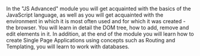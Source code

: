 


In the "JS Advanced" module you will get acquainted with the basics of the JavaScript language, as well as you will get acquainted with the environment in which it is most often used and for which it was created - the browser. You will learn in detail the DOM tree, how to add, remove and edit elements in it. In addition, at the end of the module you will learn how to create Single Page Applications using concepts such as Routing and Templating, you will learn to work with databases.
